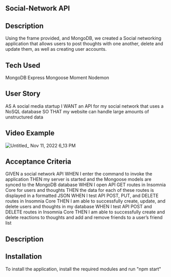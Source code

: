 ## Social-Network API

## Description
Using the frame provided, and MongoDB, we created a Social networking application that allows users to post thoughts with one another, delete and update them, as well as creating user accounts. 

## Tech Used
MongoDB 
Express
Mongoose
Moment
Nodemon


## User Story

AS A social media startup
I WANT an API for my social network that uses a NoSQL database
SO THAT my website can handle large amounts of unstructured data

## Video Example
![Untitled_ Nov 11, 2022 6_13 PM](https://user-images.githubusercontent.com/106116547/201443383-1870edb4-8f76-4064-b19b-4de8b5371472.gif)
## Acceptance Criteria
GIVEN a social network API
WHEN I enter the command to invoke the application
THEN my server is started and the Mongoose models are synced to the MongoDB database
WHEN I open API GET routes in Insomnia Core for users and thoughts
THEN the data for each of these routes is displayed in a formatted JSON
WHEN I test API POST, PUT, and DELETE routes in Insomnia Core
THEN I am able to successfully create, update, and delete users and thoughts in my database
WHEN I test API POST and DELETE routes in Insomnia Core
THEN I am able to successfully create and delete reactions to thoughts and add and remove friends to a user’s friend list
## Description

## Installation
To install the application, install the required modules and run "npm start"





